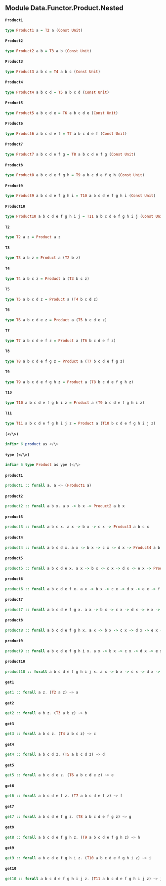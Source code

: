 ## Module Data.Functor.Product.Nested

#### `Product1`

``` purescript
type Product1 a = T2 a (Const Unit)
```

#### `Product2`

``` purescript
type Product2 a b = T3 a b (Const Unit)
```

#### `Product3`

``` purescript
type Product3 a b c = T4 a b c (Const Unit)
```

#### `Product4`

``` purescript
type Product4 a b c d = T5 a b c d (Const Unit)
```

#### `Product5`

``` purescript
type Product5 a b c d e = T6 a b c d e (Const Unit)
```

#### `Product6`

``` purescript
type Product6 a b c d e f = T7 a b c d e f (Const Unit)
```

#### `Product7`

``` purescript
type Product7 a b c d e f g = T8 a b c d e f g (Const Unit)
```

#### `Product8`

``` purescript
type Product8 a b c d e f g h = T9 a b c d e f g h (Const Unit)
```

#### `Product9`

``` purescript
type Product9 a b c d e f g h i = T10 a b c d e f g h i (Const Unit)
```

#### `Product10`

``` purescript
type Product10 a b c d e f g h i j = T11 a b c d e f g h i j (Const Unit)
```

#### `T2`

``` purescript
type T2 a z = Product a z
```

#### `T3`

``` purescript
type T3 a b z = Product a (T2 b z)
```

#### `T4`

``` purescript
type T4 a b c z = Product a (T3 b c z)
```

#### `T5`

``` purescript
type T5 a b c d z = Product a (T4 b c d z)
```

#### `T6`

``` purescript
type T6 a b c d e z = Product a (T5 b c d e z)
```

#### `T7`

``` purescript
type T7 a b c d e f z = Product a (T6 b c d e f z)
```

#### `T8`

``` purescript
type T8 a b c d e f g z = Product a (T7 b c d e f g z)
```

#### `T9`

``` purescript
type T9 a b c d e f g h z = Product a (T8 b c d e f g h z)
```

#### `T10`

``` purescript
type T10 a b c d e f g h i z = Product a (T9 b c d e f g h i z)
```

#### `T11`

``` purescript
type T11 a b c d e f g h i j z = Product a (T10 b c d e f g h i j z)
```

#### `(</\>)`

``` purescript
infixr 6 product as </\>
```

#### `type (</\>)`

``` purescript
infixr 6 type Product as ype (</\>
```

#### `product1`

``` purescript
product1 :: forall a. a ~> (Product1 a)
```

#### `product2`

``` purescript
product2 :: forall a b x. a x -> b x -> Product2 a b x
```

#### `product3`

``` purescript
product3 :: forall a b c x. a x -> b x -> c x -> Product3 a b c x
```

#### `product4`

``` purescript
product4 :: forall a b c d x. a x -> b x -> c x -> d x -> Product4 a b c d x
```

#### `product5`

``` purescript
product5 :: forall a b c d e x. a x -> b x -> c x -> d x -> e x -> Product5 a b c d e x
```

#### `product6`

``` purescript
product6 :: forall a b c d e f x. a x -> b x -> c x -> d x -> e x -> f x -> Product6 a b c d e f x
```

#### `product7`

``` purescript
product7 :: forall a b c d e f g x. a x -> b x -> c x -> d x -> e x -> f x -> g x -> Product7 a b c d e f g x
```

#### `product8`

``` purescript
product8 :: forall a b c d e f g h x. a x -> b x -> c x -> d x -> e x -> f x -> g x -> h x -> Product8 a b c d e f g h x
```

#### `product9`

``` purescript
product9 :: forall a b c d e f g h i x. a x -> b x -> c x -> d x -> e x -> f x -> g x -> h x -> i x -> Product9 a b c d e f g h i x
```

#### `product10`

``` purescript
product10 :: forall a b c d e f g h i j x. a x -> b x -> c x -> d x -> e x -> f x -> g x -> h x -> i x -> j x -> Product10 a b c d e f g h i j x
```

#### `get1`

``` purescript
get1 :: forall a z. (T2 a z) ~> a
```

#### `get2`

``` purescript
get2 :: forall a b z. (T3 a b z) ~> b
```

#### `get3`

``` purescript
get3 :: forall a b c z. (T4 a b c z) ~> c
```

#### `get4`

``` purescript
get4 :: forall a b c d z. (T5 a b c d z) ~> d
```

#### `get5`

``` purescript
get5 :: forall a b c d e z. (T6 a b c d e z) ~> e
```

#### `get6`

``` purescript
get6 :: forall a b c d e f z. (T7 a b c d e f z) ~> f
```

#### `get7`

``` purescript
get7 :: forall a b c d e f g z. (T8 a b c d e f g z) ~> g
```

#### `get8`

``` purescript
get8 :: forall a b c d e f g h z. (T9 a b c d e f g h z) ~> h
```

#### `get9`

``` purescript
get9 :: forall a b c d e f g h i z. (T10 a b c d e f g h i z) ~> i
```

#### `get10`

``` purescript
get10 :: forall a b c d e f g h i j z. (T11 a b c d e f g h i j z) ~> j
```


